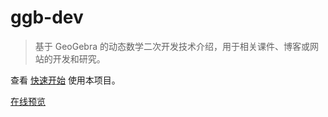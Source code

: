 # ggb-dev

> 基于 GeoGebra 的动态数学二次开发技术介绍，用于相关课件、博客或网站的开发和研究。

查看 [快速开始](quickstart.md) 使用本项目。

[在线预览](https://rhcad.github.io/ggb-dev/)
